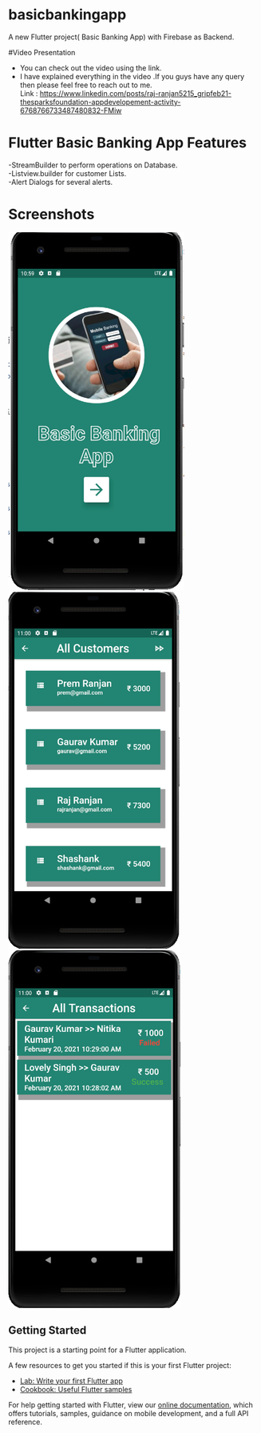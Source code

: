 # basicbankingapp

A new Flutter project( Basic Banking App) with Firebase as Backend.

#Video Presentation
- You can check out the video using the link.<br />
- I have explained everything in the video .If you guys have any query then please feel free to reach out to me.<br />
Link : https://www.linkedin.com/posts/raj-ranjan5215_gripfeb21-thesparksfoundation-appdevelopement-activity-6768766733487480832-FMiw

# Flutter Basic Banking  App Features
-StreamBuilder to perform operations on Database. <br />
-Listview.builder for customer Lists. <br />
-Alert Dialogs for several alerts.

# Screenshots
![alt text](https://github.com/rajranjan5215/Basic-Banking-APP/blob/main/screenshots1/s1.PNG?raw=true)
![alt text](https://github.com/rajranjan5215/Basic-Banking-APP/blob/main/screenshots1/s2.PNG?raw=true)
![alt text](https://github.com/rajranjan5215/Basic-Banking-APP/blob/main/screenshots1/s3.PNG?raw=true)
## Getting Started

This project is a starting point for a Flutter application.

A few resources to get you started if this is your first Flutter project:

- [Lab: Write your first Flutter app](https://flutter.dev/docs/get-started/codelab)
- [Cookbook: Useful Flutter samples](https://flutter.dev/docs/cookbook)

For help getting started with Flutter, view our
[online documentation](https://flutter.dev/docs), which offers tutorials,
samples, guidance on mobile development, and a full API reference.
